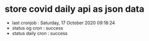 # store covid daily api as json data

- last cronjob : Saturday, 17 October 2020 09:18:24
- status og cron : success
- status daily cron : success
      
      